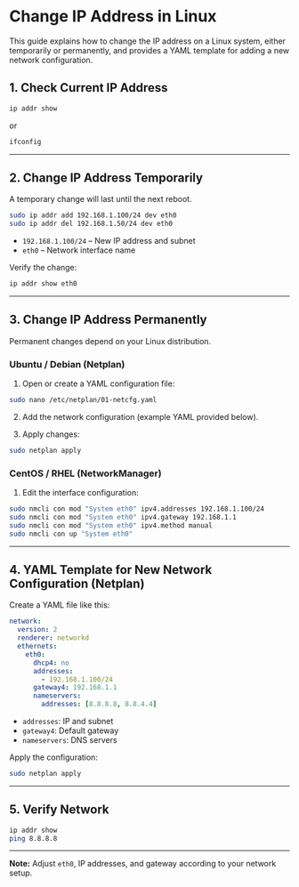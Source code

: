 # Change IP Address in Linux

This guide explains how to change the IP address on a Linux system, either temporarily or permanently, and provides a YAML template for adding a new network configuration.

## 1. Check Current IP Address

```bash
ip addr show
```

or

```bash
ifconfig
```

---

## 2. Change IP Address Temporarily

A temporary change will last until the next reboot.

```bash
sudo ip addr add 192.168.1.100/24 dev eth0
sudo ip addr del 192.168.1.50/24 dev eth0
```

- `192.168.1.100/24` – New IP address and subnet  
- `eth0` – Network interface name

Verify the change:

```bash
ip addr show eth0
```

---

## 3. Change IP Address Permanently

Permanent changes depend on your Linux distribution.

### **Ubuntu / Debian (Netplan)**

1. Open or create a YAML configuration file:

```bash
sudo nano /etc/netplan/01-netcfg.yaml
```

2. Add the network configuration (example YAML provided below).

3. Apply changes:

```bash
sudo netplan apply
```

### **CentOS / RHEL (NetworkManager)**

1. Edit the interface configuration:

```bash
sudo nmcli con mod "System eth0" ipv4.addresses 192.168.1.100/24
sudo nmcli con mod "System eth0" ipv4.gateway 192.168.1.1
sudo nmcli con mod "System eth0" ipv4.method manual
sudo nmcli con up "System eth0"
```

---

## 4. YAML Template for New Network Configuration (Netplan)

Create a YAML file like this:

```yaml
network:
  version: 2
  renderer: networkd
  ethernets:
    eth0:
      dhcp4: no
      addresses:
        - 192.168.1.100/24
      gateway4: 192.168.1.1
      nameservers:
        addresses: [8.8.8.8, 8.8.4.4]
```

- `addresses`: IP and subnet  
- `gateway4`: Default gateway  
- `nameservers`: DNS servers  

Apply the configuration:

```bash
sudo netplan apply
```

---

## 5. Verify Network

```bash
ip addr show
ping 8.8.8.8
```

---

**Note:** Adjust `eth0`, IP addresses, and gateway according to your network setup.
